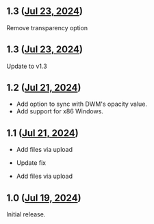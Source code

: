 ## 1.3 ([Jul 23, 2024](https://github.com/ramensoftware/windhawk-mods/blob/96bdc9348709d93bdd61b14cc787762b57f7cfdc/mods/accent-color-sync.wh.cpp))

Remove transparency option

## 1.3 ([Jul 23, 2024](https://github.com/ramensoftware/windhawk-mods/blob/92dabb6b957a6b52fc03b5d4f10f17fec0687cbc/mods/accent-color-sync.wh.cpp))

Update to v1.3

## 1.2 ([Jul 21, 2024](https://github.com/ramensoftware/windhawk-mods/blob/120bd157b2a8eb1c99a1ebd8363686cbc40de906/mods/accent-color-sync.wh.cpp))

* Add option to sync with DWM's opacity value.
* Add support for x86 Windows.

## 1.1 ([Jul 21, 2024](https://github.com/ramensoftware/windhawk-mods/blob/45b792a63461caa9ac8c5864b83fcf26d724e549/mods/accent-color-sync.wh.cpp))

* Add files via upload

* Update fix

* Add files via upload

## 1.0 ([Jul 19, 2024](https://github.com/ramensoftware/windhawk-mods/blob/7bc74ba3694b934452c45f010dda182d70c1e222/mods/accent-color-sync.wh.cpp))

Initial release.
